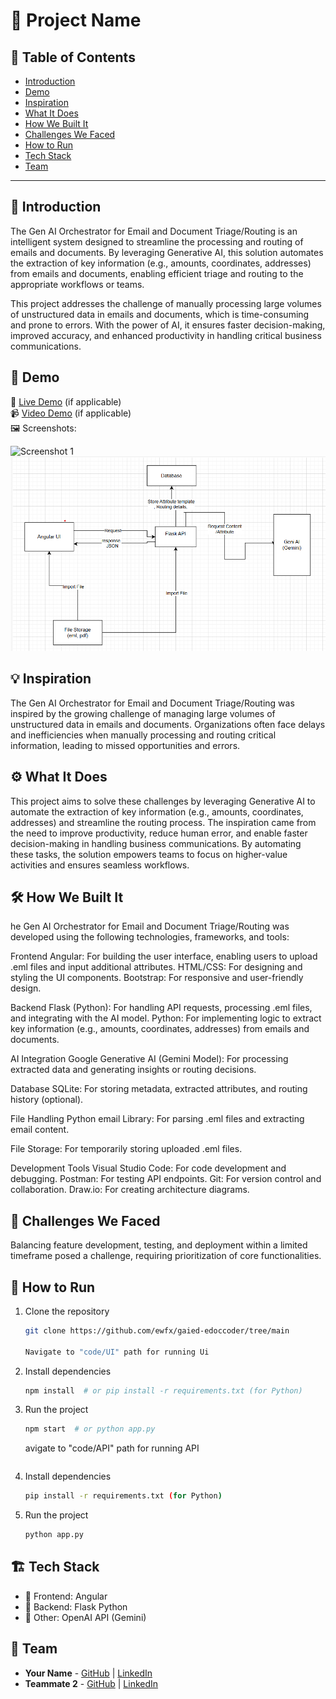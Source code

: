 # 🚀 Project Name


## 📌 Table of Contents
- [Introduction](#introduction)
- [Demo](#demo)
- [Inspiration](#inspiration)
- [What It Does](#what-it-does)
- [How We Built It](#how-we-built-it)
- [Challenges We Faced](#challenges-we-faced)
- [How to Run](#how-to-run)
- [Tech Stack](#tech-stack)
- [Team](#team)

---

## 🎯 Introduction
The Gen AI Orchestrator for Email and Document Triage/Routing is an intelligent system designed to streamline the processing and routing of emails and documents. By leveraging Generative AI, this solution automates the extraction of key information (e.g., amounts, coordinates, addresses) from emails and documents, enabling efficient triage and routing to the appropriate workflows or teams.

This project addresses the challenge of manually processing large volumes of unstructured data in emails and documents, which is time-consuming and prone to errors. With the power of AI, it ensures faster decision-making, improved accuracy, and enhanced productivity in handling critical business communications.

## 🎥 Demo
🔗 [Live Demo](#) (if applicable)  
📹 [Video Demo](#) (if applicable)  
🖼️ Screenshots:

![Screenshot 1](link-to-image)
![alt text](image-1.png)

## 💡 Inspiration
The Gen AI Orchestrator for Email and Document Triage/Routing was inspired by the growing challenge of managing large volumes of unstructured data in emails and documents. Organizations often face delays and inefficiencies when manually processing and routing critical information, leading to missed opportunities and errors.

## ⚙️ What It Does
This project aims to solve these challenges by leveraging Generative AI to automate the extraction of key information (e.g., amounts, coordinates, addresses) and streamline the routing process. The inspiration came from the need to improve productivity, reduce human error, and enable faster decision-making in handling business communications. By automating these tasks, the solution empowers teams to focus on higher-value activities and ensures seamless workflows.

## 🛠️ How We Built It
he Gen AI Orchestrator for Email and Document Triage/Routing was developed using the following technologies, frameworks, and tools:

Frontend
Angular: For building the user interface, enabling users to upload .eml files and input additional attributes.
HTML/CSS: For designing and styling the UI components.
Bootstrap: For responsive and user-friendly design.

Backend
Flask (Python): For handling API requests, processing .eml files, and integrating with the AI model.
Python: For implementing logic to extract key information (e.g., amounts, coordinates, addresses) from emails and documents.

AI Integration
Google Generative AI (Gemini Model): For processing extracted data and generating insights or routing decisions.

Database
SQLite: For storing metadata, extracted attributes, and routing history (optional).

File Handling
Python email Library: For parsing .eml files and extracting email content.

File Storage: For temporarily storing uploaded .eml files.

Development Tools
Visual Studio Code: For code development and debugging.
Postman: For testing API endpoints.
Git: For version control and collaboration.
Draw.io: For creating architecture diagrams.

## 🚧 Challenges We Faced
Balancing feature development, testing, and deployment within a limited timeframe posed a challenge, requiring prioritization of core functionalities.

## 🏃 How to Run
1. Clone the repository  
   ```sh
   git clone https://github.com/ewfx/gaied-edoccoder/tree/main

   Navigate to "code/UI" path for running Ui

   ```
2. Install dependencies  
   ```sh
   npm install  # or pip install -r requirements.txt (for Python)
   ```
3. Run the project  
   ```sh
   npm start  # or python app.py
   ```
   avigate to "code/API" path for running API

   ```
2. Install dependencies  
   ```sh
   pip install -r requirements.txt (for Python)
   ```
3. Run the project  
   ```sh
   python app.py
   ```

## 🏗️ Tech Stack
- 🔹 Frontend:  Angular
- 🔹 Backend: Flask Python
- 🔹 Other: OpenAI API (Gemini)

## 👥 Team
- **Your Name** - [GitHub](#) | [LinkedIn](#)
- **Teammate 2** - [GitHub](#) | [LinkedIn](#)